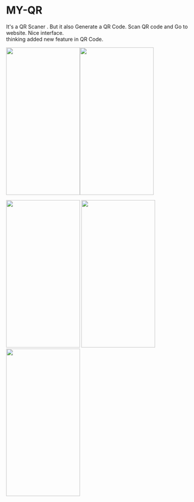 # MY-QR
It's a QR Scaner . But it also Generate a QR Code. Scan QR code and Go to website. Nice interface.
<br>
thinking added new feature in QR Code.


<img src="https://user-images.githubusercontent.com/96940619/171988210-319d6427-0890-4a7b-ab5f-b66ed4c5218b.jpg" width="200" height="400"><img src="https://user-images.githubusercontent.com/96940619/171988217-9a1d3f6b-d899-4672-b7ca-1c55449d4918.jpg" width="200" height="400">

<img src="https://user-images.githubusercontent.com/96940619/171988858-61e83260-2d87-4e1e-bbec-22c25c82f998.jpg" width="200" height="400">

<img src="https://user-images.githubusercontent.com/96940619/171988222-bef2caf1-927c-41ed-93aa-f197d3460747.jpg" width="200" height="400">

<img src="https://user-images.githubusercontent.com/96940619/171988228-072ca6cb-d671-4e7d-8b6d-4fd0838444f0.jpg" width="200" height="400">



